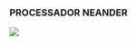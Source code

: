 ### PROCESSADOR NEANDER

![](https://user-images.githubusercontent.com/20022058/56253393-871fa300-6092-11e9-993a-6c6bf2292c50.png)

